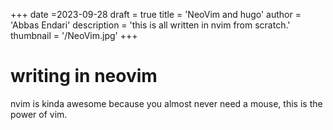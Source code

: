 +++
date =2023-09-28 
draft = true
title = 'NeoVim and hugo'
author = 'Abbas Endari'
description = 'this is all written in nvim from scratch.'
thumbnail = '/NeoVim.jpg'
+++

# writing in neovim

nvim is kinda awesome because you almost never need a mouse, this is the power
of vim.
